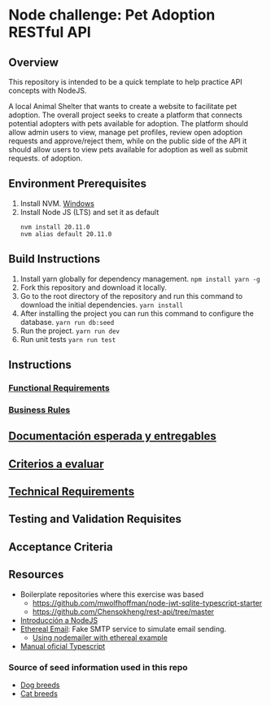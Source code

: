 # Node challenge: Pet Adoption RESTful API
## Overview
This repository is intended to be a quick template to help practice API concepts with NodeJS.

A local Animal Shelter that wants to create a website to facilitate pet adoption. The overall project seeks to create a platform that connects potential adopters with pets available for adoption.
The platform should allow admin users to view, manage pet profiles, review open adoption requests and approve/reject them, while on the public side of the API it should allow users to view pets available for adoption as well as submit requests. of adoption.

## Environment Prerequisites
1. Install NVM.
	[Windows](https://www.freecodecamp.org/news/node-version-manager-nvm-install-guide/)
2. Install Node JS (LTS) and set it as default
    ```
    nvm install 20.11.0
    nvm alias default 20.11.0
    ```
## Build Instructions
1. Install yarn globally for dependency management.
    `npm install yarn -g`
2. Fork this repository and download it locally.
3. Go to the root directory of the repository and run this command to download the initial dependencies.
    `yarn install` 
4. After installing the project you can run this command to configure the database.
    `yarn run db:seed` 
5. Run the project.
    `yarn run dev`
6. Run unit tests
    `yarn run test`

## Instructions
### [Functional Requirements](./functional_requirements.md)
### [Business Rules](./specifications.md)
## [Documentación esperada y entregables](./documentation.md)

## [Criterios a evaluar](./evaluation.md)

## [Technical Requirements](./technical_requirements.md)
## Testing and Validation Requisites
## Acceptance Criteria

## Resources
* Boilerplate repositories where this exercise was based
    * https://github.com/mwolfhoffman/node-jwt-sqlite-typescript-starter
    * https://github.com/Chensokheng/rest-api/tree/master
* [Introducción a NodeJS](https://nodejs.org/en/learn/getting-started/introduction-to-nodejs) 
* [Ethereal Email](https://ethereal.email/): Fake SMTP service to simulate email sending.
    * [Using nodemailer with ethereal example](https://dev.to/berviantoleo/email-testing-using-ethereal-inb)
* [Manual oficial Typescript](https://www.typescriptlang.org/docs/handbook/2/basic-types.html)
### Source of seed information used in this repo
* [Dog breeds](https://github.com/jfairbank/programming-elm.com/blob/master/dog-breeds.json)
* [Cat breeds](https://github.com/jfairbank/programming-elm.com/blob/master/cat-breeds.json)

